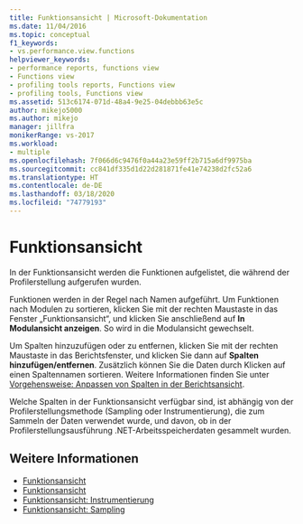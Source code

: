 ```yaml
---
title: Funktionsansicht | Microsoft-Dokumentation
ms.date: 11/04/2016
ms.topic: conceptual
f1_keywords:
- vs.performance.view.functions
helpviewer_keywords:
- performance reports, functions view
- Functions view
- profiling tools reports, Functions view
- profiling tools, Functions view
ms.assetid: 513c6174-071d-48a4-9e25-04debbb63e5c
author: mikejo5000
ms.author: mikejo
manager: jillfra
monikerRange: vs-2017
ms.workload:
- multiple
ms.openlocfilehash: 7f066d6c9476f0a44a23e59ff2b715a6df9975ba
ms.sourcegitcommit: cc841df335d1d22d281871fe41e74238d2fc52a6
ms.translationtype: HT
ms.contentlocale: de-DE
ms.lasthandoff: 03/18/2020
ms.locfileid: "74779193"
---
```

# <a name="functions-view"></a>Funktionsansicht
In der Funktionsansicht werden die Funktionen aufgelistet, die während der Profilerstellung aufgerufen wurden.

 Funktionen werden in der Regel nach Namen aufgeführt. Um Funktionen nach Modulen zu sortieren, klicken Sie mit der rechten Maustaste in das Fenster „Funktionsansicht“, und klicken Sie anschließend auf **In Modulansicht anzeigen**. So wird in die Modulansicht gewechselt.

 Um Spalten hinzuzufügen oder zu entfernen, klicken Sie mit der rechten Maustaste in das Berichtsfenster, und klicken Sie dann auf **Spalten hinzufügen/entfernen**. Zusätzlich können Sie die Daten durch Klicken auf einen Spaltennamen sortieren. Weitere Informationen finden Sie unter [Vorgehensweise: Anpassen von Spalten in der Berichtsansicht](../profiling/how-to-customize-report-view-columns.md).

 Welche Spalten in der Funktionsansicht verfügbar sind, ist abhängig von der Profilerstellungsmethode (Sampling oder Instrumentierung), die zum Sammeln der Daten verwendet wurde, und davon, ob in der Profilerstellungsausführung .NET-Arbeitsspeicherdaten gesammelt wurden.

## <a name="see-also"></a>Weitere Informationen
- [Funktionsansicht](../profiling/functions-view-sampling-data.md)
- [Funktionsansicht](../profiling/functions-view-instrumentation-data.md)
- [Funktionsansicht: Instrumentierung](../profiling/functions-view-dotnet-memory-instrumentation-data.md)
- [Funktionsansicht: Sampling](../profiling/functions-view-dotnet-memory-sampling-data.md)
